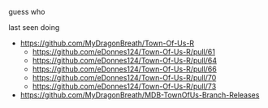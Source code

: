 guess who




last seen doing
- https://github.com/MyDragonBreath/Town-Of-Us-R
  - https://github.com/eDonnes124/Town-Of-Us-R/pull/61
  - https://github.com/eDonnes124/Town-Of-Us-R/pull/64
  - https://github.com/eDonnes124/Town-Of-Us-R/pull/66
  - https://github.com/eDonnes124/Town-Of-Us-R/pull/70
  - https://github.com/eDonnes124/Town-Of-Us-R/pull/73
- https://github.com/MyDragonBreath/MDB-TownOfUs-Branch-Releases
